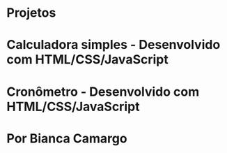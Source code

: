 # Projetos
# Calculadora simples - Desenvolvido com HTML/CSS/JavaScript
# Cronômetro - Desenvolvido com HTML/CSS/JavaScript

# Por Bianca Camargo
